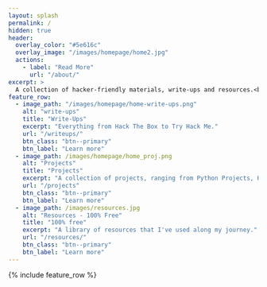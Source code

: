 ```yaml
---
layout: splash
permalink: /
hidden: true
header:
  overlay_color: "#5e616c"
  overlay_image: "/images/homepage/home2.jpg"
  actions:
    - label: "Read More"
      url: "/about/"
excerpt: >
  A collection of hacker-friendly materials, write-ups and resources.<br />
feature_row:
  - image_path: "/images/homepage/home-write-ups.png"
    alt: "write-ups"
    title: "Write-Ups"
    excerpt: "Everything from Hack The Box to Try Hack Me."
    url: "/writeups/"
    btn_class: "btn--primary"
    btn_label: "Learn more"
  - image_path: /images/homepage/home_proj.png
    alt: "Projects"
    title: "Projects"
    excerpt: "A collection of projects, ranging from Python Projects, Home Labs, and even this Website."
    url: "/projects"
    btn_class: "btn--primary"
    btn_label: "Learn more"
  - image_path: /images/resources.jpg
    alt: "Resources - 100% Free"
    title: "100% free"
    excerpt: "A library of resources that I've used along my journey."
    url: "/resources/"
    btn_class: "btn--primary"
    btn_label: "Learn more"      
---
```


{% include feature_row %}
